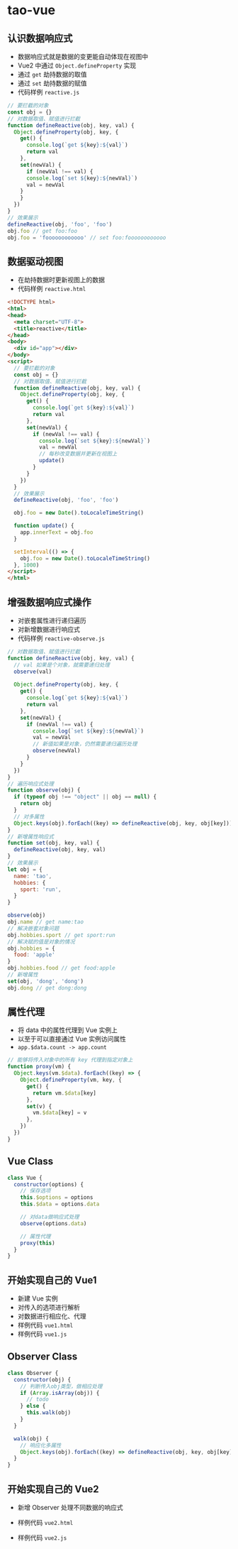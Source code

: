 # tao-vue

## 认识数据响应式
- 数据响应式就是数据的变更能自动体现在视图中
- Vue2 中通过 `Object.defineProperty` 实现
- 通过 `get` 劫持数据的取值
- 通过 `set` 劫持数据的赋值
- 代码样例 `reactive.js`
```js
// 要拦截的对象
const obj = {}
// 对数据取值、赋值进行拦截
function defineReactive(obj, key, val) {
  Object.defineProperty(obj, key, {
    get() {
      console.log(`get ${key}:${val}`)
      return val
    },
    set(newVal) {
      if (newVal !== val) {
      console.log(`set ${key}:${newVal}`)
      val = newVal
    }
    }
  })
}
// 效果展示
defineReactive(obj, 'foo', 'foo')
obj.foo // get foo:foo
obj.foo = 'foooooooooooo' // set foo:foooooooooooo
```

## 数据驱动视图
- 在劫持数据时更新视图上的数据
- 代码样例 `reactive.html`
```html
<!DOCTYPE html>
<html>
<head>
  <meta charset="UTF-8">
  <title>reactive</title>
</head>
<body>
  <div id="app"></div>
</body>
<script>
  // 要拦截的对象
  const obj = {}
  // 对数据取值、赋值进行拦截
  function defineReactive(obj, key, val) {
    Object.defineProperty(obj, key, {
      get() {
        console.log(`get ${key}:${val}`)
        return val
      },
      set(newVal) {
        if (newVal !== val) {
          console.log(`set ${key}:${newVal}`)
          val = newVal
          // 每秒改变数据并更新在视图上
          update()
        }
      }
    })
  }
  // 效果展示
  defineReactive(obj, 'foo', 'foo')

  obj.foo = new Date().toLocaleTimeString()

  function update() {
    app.innerText = obj.foo
  }

  setInterval(() => {
    obj.foo = new Date().toLocaleTimeString()
  }, 1000)
</script>
</html>
```

## 增强数据响应式操作
- 对嵌套属性进行递归遍历
- 对新增数据进行响应式
- 代码样例 `reactive-observe.js`
```js
// 对数据取值、赋值进行拦截
function defineReactive(obj, key, val) {
  // val 如果是个对象，就需要递归处理
  observe(val)
  
  Object.defineProperty(obj, key, {
    get() {
      console.log(`get ${key}:${val}`)
      return val
    },
    set(newVal) {
      if (newVal !== val) {
        console.log(`set ${key}:${newVal}`)
        val = newVal
        // 新值如果是对象，仍然需要递归遍历处理
        observe(newVal)
      }
    }
  })
}
// 遍历响应式处理
function observe(obj) {
  if (typeof obj !== "object" || obj == null) {
    return obj
  }
  // 对多属性
  Object.keys(obj).forEach((key) => defineReactive(obj, key, obj[key]))
}
// 新增属性响应式
function set(obj, key, val) {
  defineReactive(obj, key, val)
}
// 效果展示
let obj = {
  name: 'tao',
  hobbies: {
    sport: 'run',
  }
}

observe(obj)
obj.name // get name:tao
// 解决嵌套对象问题
obj.hobbies.sport // get sport:run
// 解决赋的值是对象的情况
obj.hobbies = {
  food: 'apple'
}
obj.hobbies.food // get food:apple
// 新增属性
set(obj, 'dong', 'dong')
obj.dong // get dong:dong
```

## 属性代理
- 将 data 中的属性代理到 Vue 实例上
- 以至于可以直接通过 Vue 实例访问属性
- `app.$data.count -> app.count`
```js
// 能够将传入对象中的所有 key 代理到指定对象上
function proxy(vm) {
  Object.keys(vm.$data).forEach((key) => {
    Object.defineProperty(vm, key, {
      get() {
        return vm.$data[key]
      },
      set(v) {
        vm.$data[key] = v
      },
    })
  })
}
```

## Vue Class
```js
class Vue {
  constructor(options) {
    // 保存选项
    this.$options = options
    this.$data = options.data

    // 对data做响应式处理
    observe(options.data)

    // 属性代理
    proxy(this)
  }
}
```

## 开始实现自己的 Vue1
- 新建 Vue 实例
- 对传入的选项进行解析
- 对数据进行相应化、代理
- 样例代码 `vue1.html`
- 样例代码 `vue1.js`

## Observer Class
```js
class Observer {
  constructor(obj) {
    // 判断传入obj类型，做相应处理
    if (Array.isArray(obj)) {
      // todo
    } else {
      this.walk(obj)
    }
  }

  walk(obj) {
    // 响应化多属性
    Object.keys(obj).forEach((key) => defineReactive(obj, key, obj[key]))
  }
}
```

## 开始实现自己的 Vue2
- 新增 Observer 处理不同数据的响应式

- 样例代码 `vue2.html`
- 样例代码 `vue2.js`
